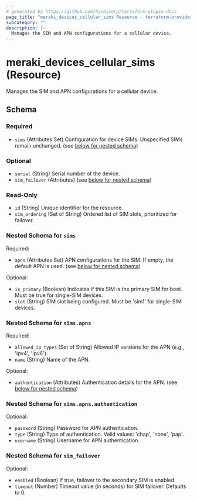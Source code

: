 ```yaml
---
# generated by https://github.com/hashicorp/terraform-plugin-docs
page_title: "meraki_devices_cellular_sims Resource - terraform-provider-meraki"
subcategory: ""
description: |-
  Manages the SIM and APN configurations for a cellular device.
---
```


# meraki_devices_cellular_sims (Resource)

Manages the SIM and APN configurations for a cellular device.



<!-- schema generated by tfplugindocs -->
## Schema

### Required

- `sims` (Attributes Set) Configuration for device SIMs. Unspecified SIMs remain unchanged. (see [below for nested schema](#nestedatt--sims))

### Optional

- `serial` (String) Serial number of the device.
- `sim_failover` (Attributes) (see [below for nested schema](#nestedatt--sim_failover))

### Read-Only

- `id` (String) Unique identifier for the resource.
- `sim_ordering` (Set of String) Ordered list of SIM slots, prioritized for failover.

<a id="nestedatt--sims"></a>
### Nested Schema for `sims`

Required:

- `apns` (Attributes Set) APN configurations for the SIM. If empty, the default APN is used. (see [below for nested schema](#nestedatt--sims--apns))

Optional:

- `is_primary` (Boolean) Indicates if this SIM is the primary SIM for boot. Must be true for single-SIM devices.
- `slot` (String) SIM slot being configured. Must be 'sim1' for single-SIM devices.

<a id="nestedatt--sims--apns"></a>
### Nested Schema for `sims.apns`

Required:

- `allowed_ip_types` (Set of String) Allowed IP versions for the APN (e.g., 'ipv4', 'ipv6').
- `name` (String) Name of the APN.

Optional:

- `authentication` (Attributes) Authentication details for the APN. (see [below for nested schema](#nestedatt--sims--apns--authentication))

<a id="nestedatt--sims--apns--authentication"></a>
### Nested Schema for `sims.apns.authentication`

Optional:

- `password` (String) Password for APN authentication.
- `type` (String) Type of authentication. Valid values: 'chap', 'none', 'pap'.
- `username` (String) Username for APN authentication.




<a id="nestedatt--sim_failover"></a>
### Nested Schema for `sim_failover`

Optional:

- `enabled` (Boolean) If true, failover to the secondary SIM is enabled.
- `timeout` (Number) Timeout value (in seconds) for SIM failover. Defaults to 0.

